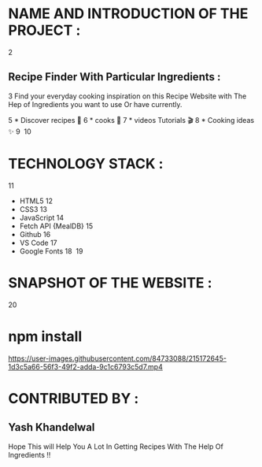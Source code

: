 # NAME AND INTRODUCTION OF THE PROJECT :
2
## Recipe Finder With Particular Ingredients :
3
    Find your everyday cooking inspiration on this Recipe Website with The Hep of Ingredients you want to use Or have currently. 

5
    * Discover recipes 🍙
6
    * cooks 🥧
7
    * videos Tutorials 🎬
8
    * Cooking ideas ✨
9
​
10
# TECHNOLOGY STACK :
11
* HTML5
12
* CSS3
13
* JavaScript
14
* Fetch API {MealDB}
15
* Github
16
* VS Code
17
* Google Fonts
18
​ 
19
# SNAPSHOT OF THE WEBSITE :
20
​


# npm install
https://user-images.githubusercontent.com/84733088/215172645-1d3c5a66-56f3-49f2-adda-9c1c6793c5d7.mp4

# CONTRIBUTED BY :

## Yash Khandelwal

Hope This will Help You A Lot In Getting Recipes With The Help Of Ingredients !!
